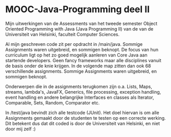 # MOOC-Java-Programming deel II

Mijn uitwerkingen van de Assessments van het tweede semester Object Oriented Programming with Java (Java Programming II) van de van de Universiteit van Helsinki, faculteit Computer Sciences.

Al mijn geschreven code zit per opdracht in /main/java. Sommige Assignments waren uitgebreid, en sommigen beknopt. De focus van hun curriculum ligt op het zo goed mogelijk aanleren van Core Java aan startende developers. Geen fancy frameworks maar alle disciplines vanuit de basis onder de knie krijgen. In de volgende map zitten dan ook 68  verschillende assignments. Sommige Assignments waren uitgebreid, en sommigen beknopt. 

Onderwerpen die in de assignments terugkomen zijn o.a. Lists, Maps, streams, lambda's, JavaFX, Generics, file processing, exception handling, event handling en andere belangrijke Interfaces en classes als Iterator, Comparable, Sets, Random, Comparator etc.

In /test/java bevindt zich alle testcode (JUnit). 
Het doel hiervan is om alle Assignments gemaakt door de studenten te testen op een correcte werking. Dit betekent dus dat dit coded is door de Universiteit van Helsinki, en niet door mij zelf :)
